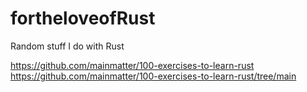 # fortheloveofRust

Random stuff I do with Rust


https://github.com/mainmatter/100-exercises-to-learn-rust
https://github.com/mainmatter/100-exercises-to-learn-rust/tree/main